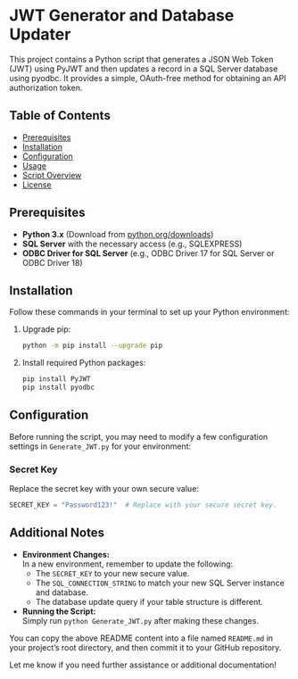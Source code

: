 # JWT Generator and Database Updater

This project contains a Python script that generates a JSON Web Token (JWT) using PyJWT and then updates a record in a SQL Server database using pyodbc. It provides a simple, OAuth-free method for obtaining an API authorization token.

## Table of Contents

- [Prerequisites](#prerequisites)
- [Installation](#installation)
- [Configuration](#configuration)
- [Usage](#usage)
- [Script Overview](#script-overview)
- [License](#license)

## Prerequisites

- **Python 3.x** (Download from [python.org/downloads](https://www.python.org/downloads/))
- **SQL Server** with the necessary access (e.g., SQLEXPRESS)
- **ODBC Driver for SQL Server** (e.g., ODBC Driver 17 for SQL Server or ODBC Driver 18)

## Installation

Follow these commands in your terminal to set up your Python environment:

1. Upgrade pip:
    ```bash
    python -m pip install --upgrade pip
    ```

2. Install required Python packages:
    ```bash
    pip install PyJWT
    pip install pyodbc
    ```

## Configuration

Before running the script, you may need to modify a few configuration settings in `Generate_JWT.py` for your environment:

### Secret Key

Replace the secret key with your own secure value:
```python
SECRET_KEY = "Password123!"  # Replace with your secure secret key.
```

## Additional Notes

- **Environment Changes:**  
  In a new environment, remember to update the following:
  - The `SECRET_KEY` to your new secure value.
  - The `SQL_CONNECTION_STRING` to match your new SQL Server instance and database.
  - The database update query if your table structure is different.
- **Running the Script:**  
  Simply run `python Generate_JWT.py` after making these changes.

You can copy the above README content into a file named `README.md` in your project’s root directory, and then commit it to your GitHub repository.

Let me know if you need further assistance or additional documentation!
